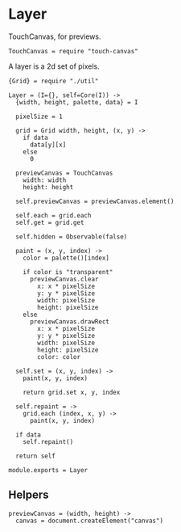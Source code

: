 Layer
=====

TouchCanvas, for previews.

    TouchCanvas = require "touch-canvas"

A layer is a 2d set of pixels.

    {Grid} = require "./util"

    Layer = (I={}, self=Core(I)) ->
      {width, height, palette, data} = I

      pixelSize = 1

      grid = Grid width, height, (x, y) ->
        if data
          data[y][x]
        else
          0

      previewCanvas = TouchCanvas
        width: width
        height: height

      self.previewCanvas = previewCanvas.element()

      self.each = grid.each
      self.get = grid.get

      self.hidden = Observable(false)

      paint = (x, y, index) ->
        color = palette()[index]

        if color is "transparent"
          previewCanvas.clear
            x: x * pixelSize
            y: y * pixelSize
            width: pixelSize
            height: pixelSize
        else
          previewCanvas.drawRect
            x: x * pixelSize
            y: y * pixelSize
            width: pixelSize
            height: pixelSize
            color: color

      self.set = (x, y, index) ->
        paint(x, y, index)

        return grid.set x, y, index

      self.repaint = ->
        grid.each (index, x, y) ->
          paint(x, y, index)

      if data
        self.repaint()

      return self

    module.exports = Layer

Helpers
-------

    previewCanvas = (width, height) ->
      canvas = document.createElement("canvas")
